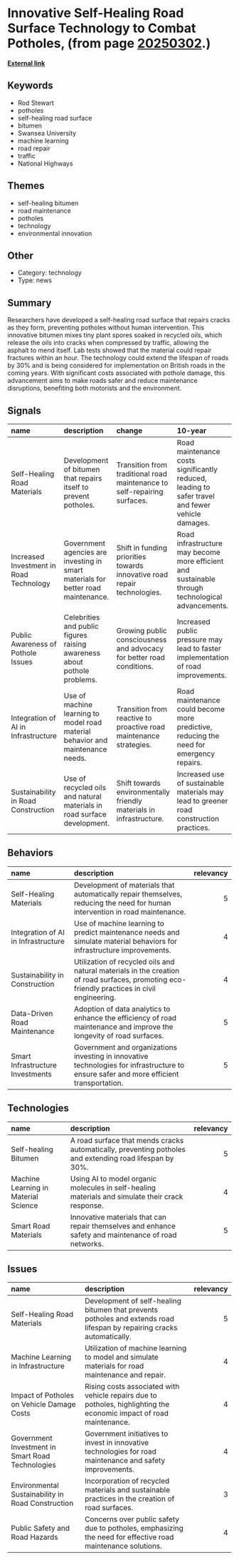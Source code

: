 # __Innovative Self-Healing Road Surface Technology to Combat Potholes__, (from page [20250302](https://kghosh.substack.com/p/20250302).)

__[External link](https://www.theguardian.com/science/2025/feb/03/farewell-potholes-uk-team-invents-self-healing-road-surface)__



## Keywords

* Rod Stewart
* potholes
* self-healing road surface
* bitumen
* Swansea University
* machine learning
* road repair
* traffic
* National Highways

## Themes

* self-healing bitumen
* road maintenance
* potholes
* technology
* environmental innovation

## Other

* Category: technology
* Type: news

## Summary

Researchers have developed a self-healing road surface that repairs cracks as they form, preventing potholes without human intervention. This innovative bitumen mixes tiny plant spores soaked in recycled oils, which release the oils into cracks when compressed by traffic, allowing the asphalt to mend itself. Lab tests showed that the material could repair fractures within an hour. The technology could extend the lifespan of roads by 30% and is being considered for implementation on British roads in the coming years. With significant costs associated with pothole damage, this advancement aims to make roads safer and reduce maintenance disruptions, benefiting both motorists and the environment.

## Signals

| name                                    | description                                                                       | change                                                                   | 10-year                                                                                           | driving-force                                                                            |   relevancy |
|:----------------------------------------|:----------------------------------------------------------------------------------|:-------------------------------------------------------------------------|:--------------------------------------------------------------------------------------------------|:-----------------------------------------------------------------------------------------|------------:|
| Self-Healing Road Materials             | Development of bitumen that repairs itself to prevent potholes.                   | Transition from traditional road maintenance to self-repairing surfaces. | Road maintenance costs significantly reduced, leading to safer travel and fewer vehicle damages.  | Advancements in material science and AI driving innovative solutions for infrastructure. |           4 |
| Increased Investment in Road Technology | Government agencies are investing in smart materials for better road maintenance. | Shift in funding priorities towards innovative road repair technologies. | Road infrastructure may become more efficient and sustainable through technological advancements. | Need for safer roads and reduced maintenance costs driving government investment.        |           5 |
| Public Awareness of Pothole Issues      | Celebrities and public figures raising awareness about pothole problems.          | Growing public consciousness and advocacy for better road conditions.    | Increased public pressure may lead to faster implementation of road improvements.                 | Influence of social media and public figures on infrastructure discourse.                |           3 |
| Integration of AI in Infrastructure     | Use of machine learning to model road material behavior and maintenance needs.    | Transition from reactive to proactive road maintenance strategies.       | Road maintenance could become more predictive, reducing the need for emergency repairs.           | Technological advancements in AI and data modeling reshaping infrastructure management.  |           4 |
| Sustainability in Road Construction     | Use of recycled oils and natural materials in road surface development.           | Shift towards environmentally friendly materials in infrastructure.      | Increased use of sustainable materials may lead to greener road construction practices.           | Growing environmental concerns and regulations pushing for sustainable solutions.        |           4 |

## Behaviors

| name                                | description                                                                                                                                 |   relevancy |
|:------------------------------------|:--------------------------------------------------------------------------------------------------------------------------------------------|------------:|
| Self-Healing Materials              | Development of materials that automatically repair themselves, reducing the need for human intervention in road maintenance.                |           5 |
| Integration of AI in Infrastructure | Use of machine learning to predict maintenance needs and simulate material behaviors for infrastructure improvements.                       |           4 |
| Sustainability in Construction      | Utilization of recycled oils and natural materials in the creation of road surfaces, promoting eco-friendly practices in civil engineering. |           4 |
| Data-Driven Road Maintenance        | Adoption of data analytics to enhance the efficiency of road maintenance and improve the longevity of road surfaces.                        |           5 |
| Smart Infrastructure Investments    | Government and organizations investing in innovative technologies for infrastructure to ensure safer and more efficient transportation.     |           5 |

## Technologies

| name                                 | description                                                                                             |   relevancy |
|:-------------------------------------|:--------------------------------------------------------------------------------------------------------|------------:|
| Self-healing Bitumen                 | A road surface that mends cracks automatically, preventing potholes and extending road lifespan by 30%. |           5 |
| Machine Learning in Material Science | Using AI to model organic molecules in self-healing materials and simulate their crack response.        |           4 |
| Smart Road Materials                 | Innovative materials that can repair themselves and enhance safety and maintenance of road networks.    |           5 |

## Issues

| name                                              | description                                                                                                             |   relevancy |
|:--------------------------------------------------|:------------------------------------------------------------------------------------------------------------------------|------------:|
| Self-Healing Road Materials                       | Development of self-healing bitumen that prevents potholes and extends road lifespan by repairing cracks automatically. |           5 |
| Machine Learning in Infrastructure                | Utilization of machine learning to model and simulate materials for road maintenance and repair.                        |           4 |
| Impact of Potholes on Vehicle Damage Costs        | Rising costs associated with vehicle repairs due to potholes, highlighting the economic impact of road maintenance.     |           4 |
| Government Investment in Smart Road Technologies  | Government initiatives to invest in innovative technologies for road maintenance and safety improvements.               |           4 |
| Environmental Sustainability in Road Construction | Incorporation of recycled materials and sustainable practices in the creation of road surfaces.                         |           3 |
| Public Safety and Road Hazards                    | Concerns over public safety due to potholes, emphasizing the need for effective road maintenance solutions.             |           4 |